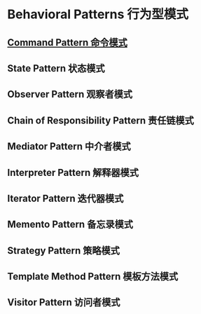 # Behavioral Patterns 行为型模式

## [Command Pattern 命令模式](command.ts)

## State Pattern 状态模式

## Observer Pattern 观察者模式

## Chain of Responsibility Pattern 责任链模式

## Mediator Pattern 中介者模式

## Interpreter Pattern 解释器模式

## Iterator Pattern 迭代器模式

## Memento Pattern 备忘录模式

## Strategy Pattern 策略模式

## Template Method Pattern 模板方法模式

## Visitor Pattern 访问者模式
